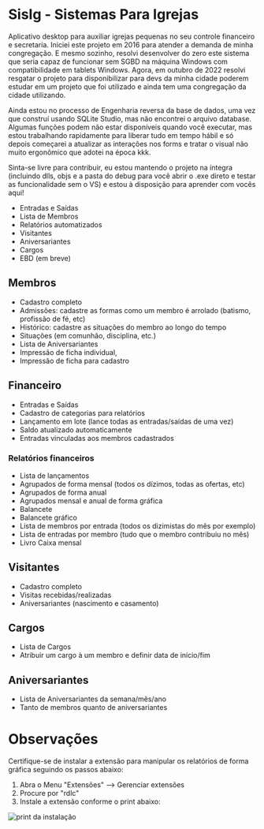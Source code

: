 # SisIg - Sistemas Para Igrejas

Aplicativo desktop para auxiliar igrejas pequenas no seu controle financeiro e secretaria.
Iniciei este projeto em 2016 para atender a demanda de minha congregação. E mesmo sozinho, resolvi desenvolver do zero este sistema que seria capaz de funcionar sem SGBD na máquina Windows com compatibilidade em tablets Windows. Agora, em outubro de 2022 resolvi resgatar o projeto para disponibilizar para devs da minha cidade poderem estudar em um projeto que foi utilizado e ainda tem uma congregação da cidade utilizando.

Ainda estou no processo de Engenharia reversa da base de dados, uma vez que construí usando SQLite Studio, mas não encontrei o arquivo database. Algumas funções podem não estar disponíveis quando você executar, mas estou trabalhando rapidamente para liberar tudo em tempo hábil e só depois começarei a atualizar as interações nos forms e tratar o visual não muito ergonômico que adotei na época kkk.

Sinta-se livre para contribuir, eu estou mantendo o projeto na íntegra (incluindo dlls, objs e a pasta do debug para você abrir o .exe direto e testar as funcionalidade sem o VS) e estou à disposição para aprender com vocês aqui!

- Entradas e Saídas
- Lista de Membros
- Relatórios automatizados
- Visitantes
- Aniversariantes
- Cargos
- EBD (em breve)

## Membros

- Cadastro completo
- Admissões: cadastre as formas como um membro é arrolado (batismo, profissão de fé, etc)
- Histórico: cadastre as situações do membro ao longo do tempo
- Situações (em comunhão, disciplina, etc.)
- Lista de Aniversariantes
- Impressão de ficha individual,
- Impressão de ficha para cadastro

## Financeiro

- Entradas e Saídas
- Cadastro de categorias para relatórios
- Lançamento em lote (lance todas as entradas/saídas de uma vez)
- Saldo atualizado automaticamente
- Entradas vinculadas aos membros cadastrados

### Relatórios financeiros

- Lista de lançamentos
- Agrupados de forma mensal (todos os dízimos, todas as ofertas, etc)
- Agrupados de forma anual
- Agrupados mensal e anual de forma gráfica
- Balancete
- Balancete gráfico
- Lista de membros por entrada (todos os dizimistas do mês por exemplo)
- Lista de entradas por membro (tudo que o membro contribuiu no mês)
- Livro Caixa mensal

## Visitantes

- Cadastro completo
- Visitas recebidas/realizadas
- Aniversariantes (nascimento e casamento)

## Cargos

- Lista de Cargos
- Atribuir um cargo à um membro e definir data de início/fim


## Aniversariantes

- Lista de Aniversariantes da semana/mês/ano
- Tanto de membros quanto de aniversariantes



# Observações
Certifique-se de instalar a extensão para manipular os relatórios de forma gráfica seguindo os passos abaixo:

1. Abra o Menu "Extensões" --> Gerenciar extensões
2. Procure por "rdlc"
3. Instale a extensão conforme o print abaixo:

![print da instalação](https://github.com/jhonsreis/ControleFinanceiroIgreja/blob/main/extras/captura_rdlc.png?raw=true)

